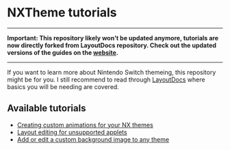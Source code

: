 # NXTheme tutorials

---

**Important: This repository likely won't be updated anymore, tutorials are now directly forked from LayoutDocs repository. Check out the updated versions of the guides on the [website](https://layoutdocs.themezer.net).**

---

If you want to learn more about Nintendo Switch themeing, this repository might be for you. I still recommend to read through [LayoutDocs](https://layoutdocs.themezer.net) where basics you will be needing are covered.

## Available tutorials

- [Creating custom animations for your NX themes](https://github.com/Kalyvara/NXTheme-tutorials/blob/main/anims/tuto_anims.md)
- [Layout editing for unsupported applets](https://github.com/Kalyvara/NXTheme-tutorials/blob/main/layouts/uns_applets/uns_applets.md)
- [Add or edit a custom background image to any theme](https://github.com/Kalyvara/NXTheme-tutorials/blob/main/layouts/custom-bg.md)
